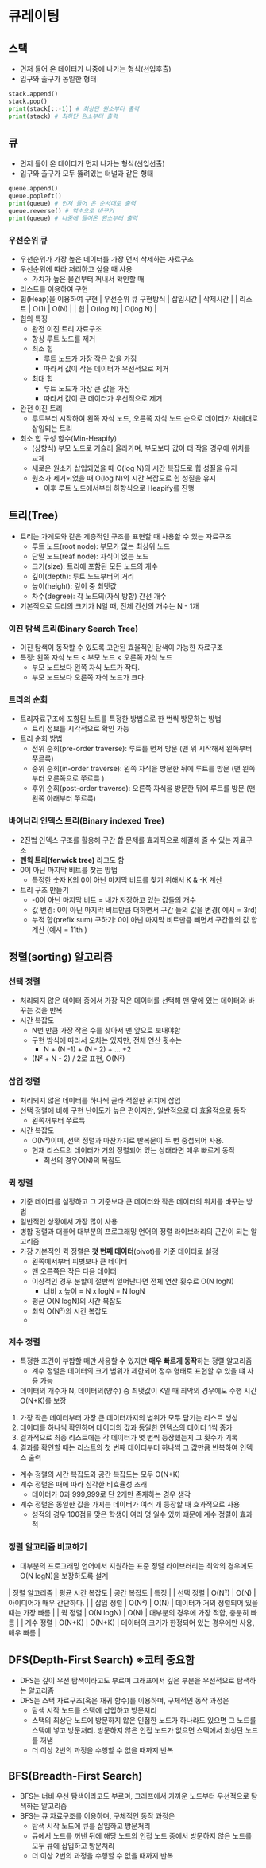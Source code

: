 # 큐레이팅

## 스택
- 먼저 들어 온 데이터가 나중에 나가는 형식(선입후출)
- 입구와 출구가 동일한 형태
```python
stack.append()
stack.pop()
print(stack[::-1]) # 최상단 원소부터 출력
print(stack) # 최하단 원소부터 출력
```

## 큐
- 먼저 들어 온 데이터가 먼저 나가는 형식(선입선출)
- 입구와 출구가 모두  뚫려있는 터널과 같은 형태
```python
queue.append()
queue.popleft()
print(queue) # 먼저 들어 온 순서대로 출력
queue.reverse() # 역순으로 바꾸기
print(queue) # 나중에 들어온 원소부터 출력
```

### 우선순위 큐
- 우선순위가 가장 높은 데이터를 가장 먼저 삭제하는 자료구조
- 우선순위에 따라 처리하고 싶을 때 사용
    - 가치가 높은 물건부터 꺼내서 확인할 때
- 리스트를 이용하여 구현
- 힙(Heap)을 이용하여 구현
| 우선순위 큐 구현방식 | 삽입시간  | 삭제시간  |
|  리스트                       | O(1)          | O(N)        |
|  힙                              | O(log N)   | O(log N)  |
- 힙의 특징
    - 완전 이진 트리 자료구조
    - 항상 루트 노드를 제거
    - 최소 힙
        - 루트 노드가 가장 작은 값을 가짐
        - 따라서 값이 작은 데이터가 우선적으로 제거
    - 최대 힙
        - 루트 노드가 가장 큰 값을 가짐
        - 따라서 값이 큰 데이터가 우선적으로 제거
- 완전 이진 트리
    - 루트부터 시작하여 왼쪽 자식 노드, 오른쪽 자식 노드 순으로 데이터가 차례대로 삽입되는 트리
- 최소 힙 구성 함수(Min-Heapify)
    - (상향식) 부모 노드로 거슬러 올라가며, 부모보다 값이 더 작을 경우에 위치를 교체 
    - 새로운 원소가 삽입되었을 때 O(log N)의 시간 복잡도로 힙 성질을 유지
    - 원소가 제거되었을 때 O(log N)의 시간 복잡도로 힙 성질을 유지
        - 이후 루트 노드에서부터 하향식으로 Heapify를 진행
## 트리(Tree)
- 트리는 가계도와 같은 계층적인 구조를 표현할 때 사용할 수 있는 자료구조
    - 루트 노드(root node): 부모가 없는 최상위 노드
    - 단말 노드(reaf node): 자식이 없는 노드
    - 크기(size): 트리에 포함된 모든 노드의 개수
    - 깊이(depth): 루트 노드부터의 거리
    - 높이(height): 깊이 중 최댓값
    - 차수(degree): 각 노드의(자식 방향) 간선 개수
- 기본적으로 트리의 크기가 N일 때, 전체 간선의 개수는 N - 1개

###  이진 탐색 트리(Binary Search Tree)
- 이진 탐색이 동작할 수 있도록 고안된 효율적인 탐색이 가능한 자료구조
- 특징: 왼쪽 자식 노드 < 부모 노드 < 오른쪽 자식 노드
    - 부모 노드보다 왼쪽 자식 노드가 작다.
    - 부모 노드보다 오른쪽 자식 노드가 크다.
### 트리의 순회
- 트리자료구조에 포함된 노트를 특정한 방법으로 한 번씩 방문하는 방법
    - 트리 정보를 시각적으로 확인 가능
- 트리 순회 방법
    - 전위 순회(pre-order traverse): 루트를 먼저 방문 (맨 위 시작해서 왼쪽부터 쭈르륵)
    - 중위 순회(in-order traverse): 왼쪽 자식을 방문한 뒤에 루트를 방문 (맨 왼쪽부터 오른쪽으로 쭈르륵 )
    - 후위 순회(post-order traverse): 오른쪽 자식을 방문한 뒤에 루트를 방문 (맨 왼쪽 아래부터 쭈르륵)

### 바이너리 인덱스 트리(Binary indexed Tree)
- 2진법 인덱스 구조를 활용해 구간 합 문제를 효과적으로 해결해 줄 수 있는 자료구조
- **펜윅 트리(fenwick tree)** 라고도 함
- 0이 아닌 마지막 비트를 찾는 방법
    - 특정한 숫자 K의 0이 아닌 마지막 비트를 찾기 위해서 K & -K 계산
- 트리 구조 만들기
    - -0이 아닌 마지막 비트 = 내가 저장하고 있는 값들의 개수
    - 값 변경: 0이 아닌 마지막 비트만큼 더하면서 구간 들의 값을 변경( 예시 = 3rd)
    - 누적 합(prefix sum) 구하기: 0이 아닌 마지막 비트만큼 뺴면서 구간들의 값 합 계산 (예시 = 11th )

## 정렬(sorting) 알고리즘
### 선택 정렬
- 처리되지 않은 데이터 중에서 가장 작은 데이터를 선택해 맨 앞에 있는 데이터와 바꾸는 것을 반복
- 시간 복잡도
    - N번 만큼 가장 작은 수를 찾아서 맨 앞으로 보내야함
    - 구현 방식에 따라서 오차는 있지만, 전체 연산  횟수는
        - N + (N -1) + (N - 2) + … +2
    - (N² + N - 2) / 2로 표현, O(N²)

### 삽입 정렬
- 처리되지 않은 데이터를 하나씩 골라 적절한 위치에 삽입
- 선택 정렬에 비해 구현 난이도가 높은 편이지만, 일반적으로 더 효율적으로 동작
    - 왼쪽꺼부터 쭈르륵
- 시간 복잡도
    - O(N²)이며, 선택 정렬과 마찬가지로 반복문이 두 번 중첩되어 사용.
    - 현재 리스트의 데이터가 거의 정렬되어 있는 상태라면 매우 빠르게 동작
        - 최선의 경우O(N)의 복잡도

### 퀵 정렬
- 기준 데이터를 설정하고 그 기준보다 큰 데이터와 작은 데이터의 위치를 바꾸는 방법
- 일반적인 상황에서 가장 많이 사용
- 병합 정렬과 더불어 대부분의 프로그래밍 언어의 정렬 라이브러리의 근간이 되는 알고리즘
- 가장 기본적인 퀵 정렬은 **첫 번째 데이터**(pivot)를 기준 데이터로 설정
    - 왼쪽에서부터 피벗보다 큰 데이터
    - 맨 오른쪽은 작은 다음 데이터
    - 이상적인 경우 분할이 절반씩 일어난다면 전체 연산 횟수로 O(N logN)
        - 너비 x 높이 = N x logN = N logN
    - 평균 O(N logN)의 시간 복잡도
    - 최악 O(N²)의 시간 복잡도
    - 
### 계수 정렬
- 특정한 조건이 부합할 때만 사용할 수 있지만 **매우 빠르게 동작**하는 정렬 알고리즘
     - 계수 정렬은 데이터의 크기 범위가 제한되어 정수 형태로 표현할 수 있을 떄 사용 가능
- 데이터의 개수가 N, 데이터의(양수) 중 최댓값이 K일 때 최악의 경우에도 수행 시간 O(N+K)를 보장
1. 가장 작은 데이터부터 가장 큰 데이터까지의 범위가 모두 담기는 리스트 생성
2. 데이터를 하나씩 확인하며 데이터의 값과 동일한 인덱스의 데이터 1씩 증가
3. 결과적으로 최종 리스트에는 각 데이터가 몇 번씩 등장했는지 그 횟수가 기록
4. 결과를 확인할 때는 리스트의 첫 번째 데이터부터 하나씩 그 값만큼 반복하여 인덱스 출력
- 계수 정렬의 시간 복잡도와 공간 복잡도는 모두 O(N+K)
- 계수 정렬은 때에 따라 심각한 비효율성 초래
    - 데이터가 0과 999,999로 단 2개만 존재하는 경우 생각
- 계수 정렬은 동일한 값을 가지는 데이터가 여러 개 등장할 때 효과적으로 사용
    - 성적의 경우 100점을 맞은 학생이 여러 명 일수 있끼 떄문에 계수 정렬이 효과적

### 정렬 알고리즘 비교하기
- 대부분의 프로그래밍 언어에서 지원하는 표준 정렬 라이브러리는 최악의 경우에도 O(N logN)을 보장하도록 설계

| 정렬 알고리즘  | 평균 시간 복잡도  | 공간 복잡도  | 특징                                                                                     |
| 선택 정렬         | O(N²)                    | O(N)             | 아이디어가 매우 간단하다.                                                  | 
| 삽입 정렬         | O(N²)                    | O(N)             | 데이터가 거의 정렬되어 있을 때는 가장 빠름                      | 
| 퀵 정렬             | O(N logN)            | O(N)             | 대부분의 경우에 가장 적합, 충분히 빠름                             | 
| 계수 정렬         | O(N+K)                 | O(N+K)        | 데이터의 크기가 한정되어 있는 경우에만 사용, 매우 빠름  | 

##  DFS(Depth-First Search) ※코테 중요함
- DFS는 깊이 우선 탐색이라고도 부르며 그래프에서 깊은 부분을 우선적으로 탐색하는 알고리즘
- DFS는 스택 자료구조(혹은 재귀 함수)를 이용하며, 구체적인 동작 과정은
    - 탐색 시작 노드를 스택에 삽입하고 방문처리
    - 스택의 최상단 노드에 방문하지 않은 인접한 노드가 하나라도 있으면 그 노드를 스택에 넣고 방문처리. 방문하지 않은 인접 노드가 없으면 스택에서 최상단 노드를 꺼냄
    - 더 이상 2번의 과정을 수행할 수 없을 때까지 반복 

## BFS(Breadth-First Search)
- BFS는 너비 우선 탐색이라고도 부르며, 그래프에서 가까운 노드부터 우선적으로 탐색하는 알고리즘
- BFS는 큐 자료구조를 이용하며, 구체적인 동작 과정은
    - 탐색 시작 노드에 큐를 삽입하고 방문처리
    - 큐에서 노드를 꺼낸 뒤에 해당 노드의 인접 노드 중에서 방문하지 않은 노드를 모두 큐에 삽입하고 방문처리
    - 더 이상 2번의 과정을 수행할 수 없을 때까지 반복

## 





```python

```